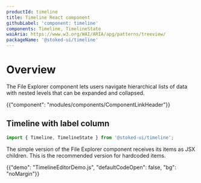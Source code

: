 ```yaml
---
productId: timeline
title: Timeline React component
githubLabel: 'component: timeline'
components: Timeline, TimelineState
waiAria: https://www.w3.org/WAI/ARIA/apg/patterns/treeview/
packageName: '@stoked-ui/timeline'
---
```


# Overview

<p class="description">The File Explorer component lets users navigate hierarchical lists of data with nested levels that can be expanded and collapsed.</p>

{{"component": "modules/components/ComponentLinkHeader"}}

## Timeline with label column

```jsx
import { Timeline, TimelineState } from '@stoked-ui/timeline';
```

The simple version of the File Explorer component receives its items as JSX children.
This is the recommended version for hardcoded items.

{{"demo": "TimelineEditorDemo.js", "defaultCodeOpen": false, "bg": "noMargin"}}
